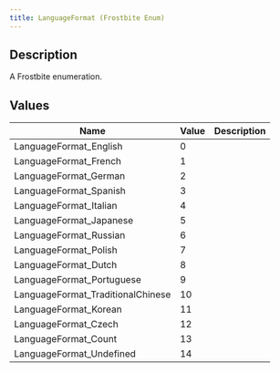 ```yaml
---
title: LanguageFormat (Frostbite Enum)
---
```

## Description

A Frostbite enumeration.

## Values

| Name                               | Value | Description |
| ---------------------------------- | ----- | ----------- |
| LanguageFormat\_English            | 0     |             |
| LanguageFormat\_French             | 1     |             |
| LanguageFormat\_German             | 2     |             |
| LanguageFormat\_Spanish            | 3     |             |
| LanguageFormat\_Italian            | 4     |             |
| LanguageFormat\_Japanese           | 5     |             |
| LanguageFormat\_Russian            | 6     |             |
| LanguageFormat\_Polish             | 7     |             |
| LanguageFormat\_Dutch              | 8     |             |
| LanguageFormat\_Portuguese         | 9     |             |
| LanguageFormat\_TraditionalChinese | 10    |             |
| LanguageFormat\_Korean             | 11    |             |
| LanguageFormat\_Czech              | 12    |             |
| LanguageFormat\_Count              | 13    |             |
| LanguageFormat\_Undefined          | 14    |             |
